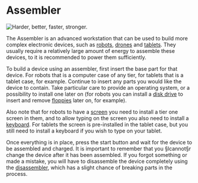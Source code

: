 # Assembler

![Harder, better, faster, stronger.](oredict:oc:assembler)

The Assembler is an advanced workstation that can be used to build more complex electronic devices, such as [robots](robot.md), [drones](../item/drone.md) and [tablets](../item/tablet.md). They usually require a relatively large amount of energy to assemble these devices, to it is recommended to power them sufficiently.

To build a device using an assembler, first insert the base part for that device. For robots that is a computer case of any tier, for tablets that is a tablet case, for example. Continue to insert any parts you would like the device to contain. Take particular care to provide an operating system, or a possibility to install one later on (for robots you can install a [disk drive](diskDrive.md) to insert and remove [floppies](../item/floppy.md) later on, for example).

Also note that for robots to have a [screen](screen1.md) you need to install a tier one screen in them, and to allow typing on the screen you also need to install a [keyboard](keyboard.md). For tablets the screen is pre-installed in the tablet case, but you still need to install a keyboard if you wish to type on your tablet.

Once everything is in place, press the start button and wait for the device to be assembled and charged. It is important to remember that you §lcannot§r change the device after it has been assembled. If you forgot something or made a mistake, you will have to disassemble the device completely using the [disassembler](disassembler.md), which has a slight chance of breaking parts in the process.
